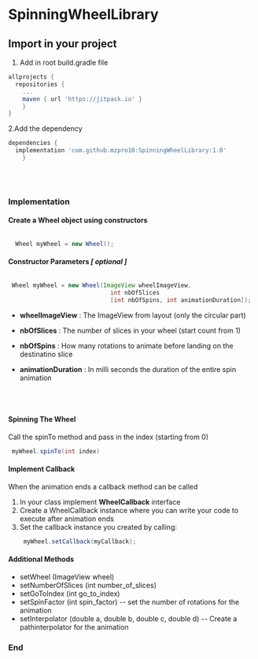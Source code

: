 # SpinningWheelLibrary


## Import in your project
1. Add in root build.gradle file
```gradle
allprojects {
  repositories {
    ...
    maven { url 'https://jitpack.io' }
	}
}
 ```

2.Add the dependency
```gradle
dependencies {
  implementation 'com.github.mzpro10:SpinningWheelLibrary:1.0'
	}
```
 <br> <br>
### Implementation

#### Create a Wheel object using constructors

```java

  Wheel myWheel = new Wheel(); 
 ```
 
 #### Constructor Parameters _[ optional ]_
 
 ```java

  Wheel myWheel = new Wheel(ImageView wheelImageView, 
                              int nbOfSlices 
                              [int nbOfSpins, int animationDuration]); 
   ```
  
  - **wheelImageView** : The ImageView from layout (only the circular part)
    
  - **nbOfSlices** : The number of slices in your wheel (start count from 1)
  
  - **nbOfSpins** : How many rotations to animate before landing on the destinatino slice
  
  - **animationDuration** : In milli seconds the duration of the entire spin animation
  
  <br><br>
  
  #### Spinning The Wheel

  Call the spinTo method and pass in the index (starting from 0)
  
   ```java
    myWheel.spinTo(int index)
   ```


#### Implement Callback

When the animation ends a callback method can be called

1. In your class implement **WheelCallback** interface
2. Create a WheelCallback instance where you can write your code to execute after animation ends
3. Set the callback instance you created by calling:
   ```java
    myWheel.setCallback(myCallback);
   ```
  
  
  
  #### Additional Methods
  
  - setWheel (ImageView wheel)
  - setNumberOfSlices (int number_of_slices)
  - setGoToIndex (int go_to_index)
  - setSpinFactor (int spin_factor) -- set the number of rotations for the animation
  - setInterpolator (double a, double b, double c, double d) -- Create a pathinterpolator for the animation
  
  
  
  ### End
  
